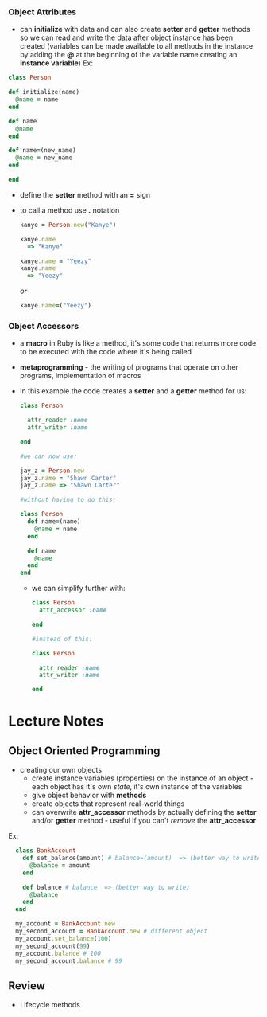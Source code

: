 ### Object Attributes

  * can **initialize** with data and can also create **setter** and **getter** methods so we can read and write the data after object instance has been created (variables can be made available to all methods in the instance by adding the **@** at the beginning of the variable name creating an **instance variable**)
  Ex:
  ```Ruby
  class Person

  def initialize(name)
    @name = name
  end

  def name
    @name
  end

  def name=(new_name)
    @name = new_name
  end

  end
  ```

  * define the **setter** method with an **=** sign

  * to call a method use **.** notation

    ```Ruby
    kanye = Person.new("Kanye")

    kanye.name
      => "Kanye"

    kanye.name = "Yeezy"
    kanye.name
      => "Yeezy"
    ```

    *or*

    ```Ruby
    kanye.name=("Yeezy")
    ```

### Object Accessors

  * a **macro** in Ruby is like a method, it's some code that returns more code to be executed with the code where it's being called

  * **metaprogramming** - the writing of programs that operate on other programs, implementation of macros

  * in this example the code creates a **setter** and a **getter** method for us:
    ```Ruby
    class Person

      attr_reader :name
      attr_writer :name

    end

    #we can now use:

    jay_z = Person.new
    jay_z.name = "Shawn Carter"
    jay_z.name => "Shawn Carter"

    #without having to do this:

    class Person
      def name=(name)
        @name = name
      end

      def name
        @name
      end
    end
    ```

    * we can simplify further with:
      ```Ruby
      class Person
        attr_accessor :name

      end

      #instead of this:

      class Person

        attr_reader :name
        attr_writer :name

      end
      ```

# Lecture Notes

## Object Oriented Programming
* creating our own objects
  * create instance variables (properties) on the instance of an object - each object has it's own *state*, it's own instance of the variables
  * give object behavior with **methods**
  * create objects that represent real-world things
  * can overwrite **attr_accessor** methods by actually defining the **setter** and/or **getter** method - useful if you can't *remove* the **attr_accessor**

Ex:
```Ruby
  class BankAccount
    def set_balance(amount) # balance=(amount)  => (better way to write)
      @balance = amount
    end

    def balance # balance  => (better way to write)
      @balance
    end
  end

  my_account = BankAccount.new
  my_second_account = BankAccount.new # different object
  my_account.set_balance(100)
  my_second_account(99)
  my_account.balance # 100
  my_second_account.balance # 99
```


## Review

* Lifecycle methods
